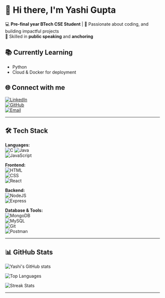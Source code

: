 # 👋 Hi there, I'm Yashi Gupta  

💻 **Pre-final year BTech CSE Student** | 🚀 Passionate about coding, and building impactful projects  
🎤 Skilled in **public speaking** and **anchoring**  

## 📚 Currently Learning  
- Python  
- Cloud & Docker for deployment  


## 🌐 Connect with me  

[![LinkedIn](https://img.shields.io/badge/LinkedIn-0A66C2?style=for-the-badge&logo=linkedin&logoColor=white)](https://www.linkedin.com/in/yashi-gupta-285683214/)  
[![GitHub](https://img.shields.io/badge/GitHub-000000?style=for-the-badge&logo=github&logoColor=white)](https://github.com/yashi-gupta18)   
[![Email](https://img.shields.io/badge/Email-D14836?style=for-the-badge&logo=gmail&logoColor=white)](mailto:yashiiigupta18@gmail.com)  

---

## 🛠 Tech Stack  

**Languages:**  
![C](https://img.shields.io/badge/C-00599C?style=for-the-badge&logo=c&logoColor=white)
![Java](https://img.shields.io/badge/Java-ED8B00?style=for-the-badge&logo=openjdk&logoColor=white)  
![JavaScript](https://img.shields.io/badge/JavaScript-F7DF1E?style=for-the-badge&logo=javascript&logoColor=black)  

**Frontend:**  
![HTML](https://img.shields.io/badge/HTML5-E34F26?style=for-the-badge&logo=html5&logoColor=white)  
![CSS](https://img.shields.io/badge/CSS3-1572B6?style=for-the-badge&logo=css3&logoColor=white)  
![React](https://img.shields.io/badge/React-20232A?style=for-the-badge&logo=react&logoColor=61DAFB)  

**Backend:**  
![NodeJS](https://img.shields.io/badge/Node.js-43853D?style=for-the-badge&logo=node.js&logoColor=white)  
![Express](https://img.shields.io/badge/Express.js-000000?style=for-the-badge&logo=express&logoColor=white)  

**Database & Tools:**  
![MongoDB](https://img.shields.io/badge/MongoDB-4EA94B?style=for-the-badge&logo=mongodb&logoColor=white)  
![MySQL](https://img.shields.io/badge/MySQL-005C84?style=for-the-badge&logo=mysql&logoColor=white)  
![Git](https://img.shields.io/badge/Git-F05032?style=for-the-badge&logo=git&logoColor=white)  
![Postman](https://img.shields.io/badge/Postman-FF6C37?style=for-the-badge&logo=postman&logoColor=white)

---

## 📊 GitHub Stats  

![Yashi's GitHub stats](https://github-readme-stats.vercel.app/api?username=yashi-gupta18&show_icons=true&theme=radical)  

![Top Languages](https://github-readme-stats.vercel.app/api/top-langs/?username=yashi-gupta18&layout=compact&theme=radical)  

![Streak Stats](https://streak-stats.demolab.com?user=yashi-gupta18&theme=radical&hide_border=false)  

---

